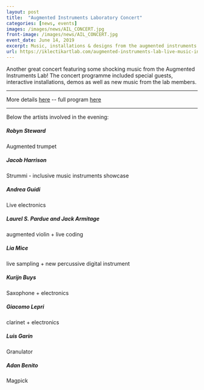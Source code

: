 ```yaml
---
layout: post
title:  "Augmented Instruments Laboratory Concert"
categories: [news, events]
images: /images/news/AIL_CONCERT.jpg
front-image: /images/news/AIL_CONCERT.jpg
event_date: June 14, 2019
excerpt: Music, installations & designs from the augmented instruments lab
url: https://iklectikartlab.com/augmented-instruments-lab-live-music-installations/
---
```


Another great concert featuring some shocking music from the Augmented Instruments Lab! The concert programme included special guests, interactive installations, demos as well as new music from the lab members.

---------------------

More details [here](https://iklectikartlab.com/augmented-instruments-lab-live-music-installations/) -- full program [here](/images/news/AIL_Programme_June14.pdf)

---------------------

Below the artists involved in the evening:

##### Robyn Steward

Augmented trumpet

##### Jacob Harrison

Strummi - inclusive music instruments showcase

##### Andrea Guidi

Live electronics

##### Laurel S. Pardue and Jack Armitage

augmented violin + live coding

##### Lia Mice

live sampling + new percussive digital instrument

##### Kurijn Buys

Saxophone + electronics

##### Giacomo Lepri

clarinet + electronics

##### Luis Garin

Granulator

##### Adan Benito

Magpick
